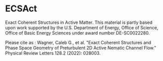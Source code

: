 # ECSAct
Exact Coherent Structures in Active Matter.
This material is partly based upon work supported by the U.S. Department of Energy, Office of Science, Office of Basic Energy Sciences under award number DE-SC0022280.

Please cite as : 
Wagner, Caleb G., et al. "Exact Coherent Structures and Phase Space Geometry of Preturbulent 2D Active Nematic Channel Flow." Physical Review Letters 128.2 (2022): 028003.
